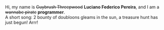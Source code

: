 Hi, my name is ~~Guybrush Threepwood~~ **Luciano Federico Pereira**, and I am a ~~wannabe pirate~~ **programmer**.<br>A short song: 2 bounty of doubloons gleams in the sun, a treasure hunt has just begun! Arrr!
